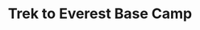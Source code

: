 ---
external_url: http://summitgoals.com/ascents/2016/11/05/everest.html
title: Trek to Everest Base Camp
image: /media/img/posts/goals/2016-11-05-everest/day-8/R0000860.jpg
description: This is a case study of my 12-day trek, roundtrip from Kathmandu, to Everest Base Camp (EBC) in October 2016. A childhood friend, who was living and working in Nepal, invited me to join her for the trek and celebrate Diwali in Kathmandu.
category: goal
---